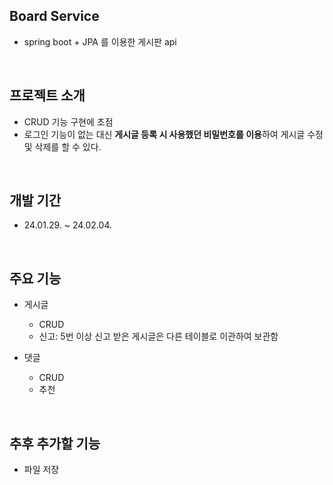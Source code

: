 ## Board Service
- spring boot + JPA 를 이용한 게시판 api
<br>

## 프로젝트 소개
- CRUD 기능 구현에 초점
- 로그인 기능이 없는 대신 **게시글 등록 시 사용했던 비밀번호를 이용**하여 게시글 수정 및 삭제를 할 수 있다.
<br>

## 개발 기간
- 24.01.29. ~ 24.02.04.
<br>

## 주요 기능
- 게시글
  - CRUD
  - 신고: 5번 이상 신고 받은 게시글은 다른 테이블로 이관하여 보관함

- 댓글
  - CRUD
  - 추천
<br>

## 추후 추가할 기능
- 파일 저장
